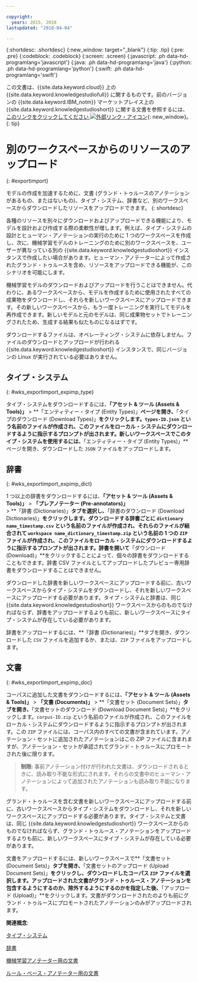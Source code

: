 ```yaml
---

copyright:
  years: 2015, 2018
lastupdated: "2018-04-04"

---
```


{:shortdesc: .shortdesc}
{:new_window: target="_blank"}
{:tip: .tip}
{:pre: .pre}
{:codeblock: .codeblock}
{:screen: .screen}
{:javascript: .ph data-hd-programlang='javascript'}
{:java: .ph data-hd-programlang='java'}
{:python: .ph data-hd-programlang='python'}
{:swift: .ph data-hd-programlang='swift'}

この文書は、{{site.data.keyword.cloud}} 上の {{site.data.keyword.knowledgestudiofull}} に関するものです。前のバージョンの {{site.data.keyword.IBM_notm}} マーケットプレイス上の {{site.data.keyword.knowledgestudioshort}} に関する文書を参照するには、[このリンクをクリックしてください ![外部リンク・アイコン](../../icons/launch-glyph.svg "外部リンク・アイコン")](https://console.bluemix.net/docs/services/knowledge-studio/exportimport.html){: new_window}。
{: tip}

# 別のワークスペースからのリソースのアップロード
{: #exportimport}

モデルの作成を加速するために、文書 (グランド・トゥルースのアノテーションがあるもの、またはないもの)、タイプ・システム、辞書など、別のワークスペースからダウンロードしたリソースをアップロードできます。
{: shortdesc}

各種のリソースを別々にダウンロードおよびアップロードできる機能により、モデルを設計および作成する際の柔軟性が増します。例えば、タイプ・システムの設計とヒューマン・アノテーションの実行のために 1 つのワークスペースを作成し、次に、機械学習モデルのトレーニングのために別のワークスペースを、ユーザーが異なっている別の {{site.data.keyword.knowledgestudioshort}} インスタンスで作成したい場合があります。ヒューマン・アノテーターによって作成されたグランド・トゥルースを含め、リソースをアップロードできる機能が、このシナリオを可能にします。

機械学習モデルのダウンロードおよびアップロードを行うことはできません。代わりに、あるワークスペースから、モデルを作成するために使用されたすべての成果物をダウンロードし、それらを新しいワークスペースにアップロードできます。その新しいワークスペースから、もう一度トレーニングを実行してモデルを再作成できます。新しいモデルと元のモデルは、同じ成果物セットでトレーニングされたため、生成する結果も似たものになるはずです。

ダウンロードするファイルは、オペレーティング・システムに依存しません。ファイルのダウンロードとアップロードが行われる {{site.data.keyword.knowledgestudioshort}} インスタンスで、同じバージョンの Linux が実行されている必要はありません。

## タイプ・システム
{: #wks_exportimport_expimp_type}

タイプ・システムをダウンロードするには、**「アセット & ツール (Assets & Tools)」** > **「エンティティー・タイプ (Entity Types)」**ページを開き、**「タイプのダウンロード (Download Types)」**をクリックします。`types-ID.json` という名前のファイルが作成され、このファイルをローカル・システムにダウンロードするように指示するプロンプトが出されます。新しいワークスペースでこのタイプ・システムを使用するには、**「エンティティー・タイプ (Entity Types)」**ページを開き、ダウンロードした `JSON` ファイルをアップロードします。

## 辞書
{: #wks_exportimport_expimp_dict}

1 つ以上の辞書をダウンロードするには、**「アセット & ツール (Assets & Tools)」** > **「プレアノテーター (Pre-annotators)」** > **「辞書 (Dictionaries)」**タブを選択し、**「辞書のダウンロード (Download Dictionaries)」**をクリックします。ダウンロードする辞書ごとに `dictionary name_timestamp.csv` という名前のファイルが作成され、それらのファイルが結合されて `workspace name_dictionary_timestamp.zip` という名前の 1 つの `ZIP` ファイルが作成され、このファイルをローカル・システムにダウンロードするように指示するプロンプトが出されます。辞書を開いて**「ダウンロード (Download)」**をクリックすることによって、個々の辞書をダウンロードすることもできます。辞書 CSV ファイルとしてアップロードしたプレビュー専用辞書をダウンロードすることはできません。

ダウンロードした辞書を新しいワークスペースにアップロードする前に、古いワークスペースからタイプ・システムをダウンロードし、それを新しいワークスペースにアップロードする必要があります。タイプ・システムと辞書は、同じ {{site.data.keyword.knowledgestudioshort}} ワークスペースからのものでなければならず、辞書をアップロードするよりも前に、新しいワークスペースにタイプ・システムが存在している必要があります。

辞書をアップロードするには、**「辞書 (Dictionaries)」**タブを開き、ダウンロードした `CSV` ファイルを追加するか、または、`ZIP` ファイルをアップロードします。

## 文書
{: #wks_exportimport_expimp_doc}

コーパスに追加した文書をダウンロードするには、**「アセット & ツール (Assets & Tools)」** > **「文書 (Documents)」** > **「文書セット (Document Sets)」**タブを開き、**「文書セットのダウンロード (Download Document Sets)」**をクリックします。`corpus-ID.zip` という名前のファイルが作成され、このファイルをローカル・システムにダウンロードするように指示するプロンプトが出されます。この `ZIP` ファイルには、コーパス内のすべての文書が含まれています。アノテーション・セットに追加されたアノテーションはこの ZIP ファイルに含まれますが、アノテーション・セットが承認されてグランド・トゥルースにプロモートされた後に限ります。

> **制限:** 事前アノテーション付けが行われた文書は、ダウンロードされるときに、読み取り不能な形式にされます。それらの文書中のヒューマン・アノテーションによって追加されたアノテーションも読み取り不能になります。

グランド・トゥルースを含む文書を新しいワークスペースにアップロードする前に、古いワークスペースからタイプ・システムをダウンロードし、それを新しいワークスペースにアップロードする必要があります。タイプ・システムと文書は、同じ {{site.data.keyword.knowledgestudioshort}} ワークスペースからのものでなければならず、グランド・トゥルース・アノテーションをアップロードするよりも前に、新しいワークスペースにタイプ・システムが存在している必要があります。

文書をアップロードするには、新しいワークスペースで**「文書セット (Document Sets)」**タブを開き、**「文書セットのアップロード (Upload Document Sets)」**をクリックし、ダウンロードしたコーパス `ZIP` ファイルを選択します。アップロードされた文書がグランド・トゥルース・アノテーションを包含するようにするのか、除外するようにするのかを指定した後、**「アップロード (Upload)」**をクリックします。文書がダウンロードされたのよりも前にグランド・トゥルースにプロモートされたアノテーションのみがアップロードされます。

**関連概念**:

[タイプ・システム](/docs/services/watson-knowledge-studio/artifacts.html#wks_typesystem)

[辞書](/docs/services/watson-knowledge-studio/artifacts.html#wks_dictionaries)

[機械学習アノテーター用の文書](/docs/services/watson-knowledge-studio/documents-for-annotation.html#wks_t_docs_intro)

[ルール・ベース・アノテーター用の文書](/docs/services/watson-knowledge-studio/rule-annotator-add-doc.html)

